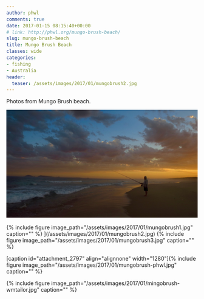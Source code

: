 ```yaml
---
author: phwl
comments: true
date: 2017-01-15 08:15:40+00:00
# link: http://phwl.org/mungo-brush-beach/
slug: mungo-brush-beach
title: Mungo Brush Beach
classes: wide
categories:
- fishing
- Australia
header:
  teaser: /assets/images/2017/01/mungobrush2.jpg
---
```


Photos from Mungo Brush beach.

![](/assets/images/2017/01/mungobrush2.jpg)

<!-- more -->

{% include figure image_path="/assets/images/2017/01/mungobrush1.jpg" caption="" %}
](/assets/images/2017/01/mungobrush2.jpg) {% include figure image_path="/assets/images/2017/01/mungobrush3.jpg" caption="" %}

[caption id="attachment_2797" align="alignnone" width="1280"]{% include figure image_path="/assets/images/2017/01/mungobrush-phwl.jpg" caption="" %}

{% include figure image_path="/assets/images/2017/01/mingobrush-wmtailor.jpg" caption="" %}
